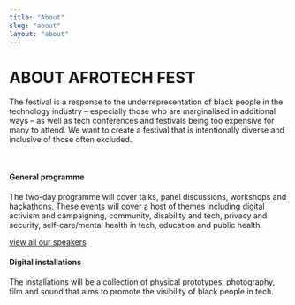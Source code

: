 ```yaml
---
title: "About"
slug: "about"
layout: "about"
---
```


<div class="about__p">
    <h1>ABOUT AFROTECH FEST</h1>
    <p>The festival is a response to the underrepresentation of black people in the technology industry – especially those who are marginalised in additional ways – as well as tech conferences and festivals being too expensive for many to attend. We want to create a festival that is intentionally diverse and inclusive of those often excluded.</p>
    <br>
    <h4>General programme</h4>
    <p>The two-day programme will cover talks, panel discussions, workshops and hackathons. These events will cover a host of themes including digital activism and campaigning, community, disability and tech, privacy and security, self-care/mental health in tech, education and public health.</p>
    <div class="about__cta">
        <a class="btn--cta" href="/speakers">
            view all our speakers
        </a>
    </div>
    <h4>Digital installations</h4>
    <p>The installations will be a collection of physical prototypes, photography, film and sound that aims to promote the visibility of black people in tech.</p>
</div>